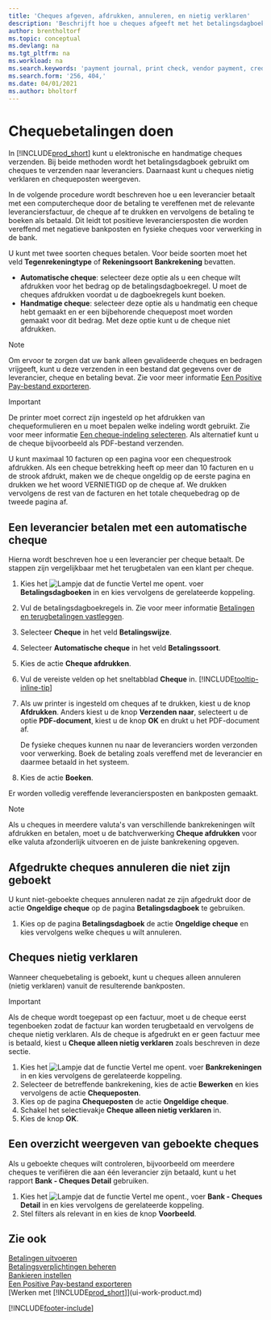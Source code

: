 ```yaml
---
title: 'Cheques afgeven, afdrukken, annuleren, en nietig verklaren'
description: 'Beschrijft hoe u cheques afgeeft met het betalingsdagboek, cheques afdrukt, en chequeposten nietig verklaart of weergeeft in Business Central.'
author: brentholtorf
ms.topic: conceptual
ms.devlang: na
ms.tgt_pltfrm: na
ms.workload: na
ms.search.keywords: 'payment journal, print check, vendor payment, creditor, debt, balance due, AP'
ms.search.form: '256, 404,'
ms.date: 04/01/2021
ms.author: bholtorf
---
```

# Chequebetalingen doen

In [!INCLUDE[prod_short](includes/prod_short.md)] kunt u elektronische en handmatige cheques verzenden. Bij beide methoden wordt het betalingsdagboek gebruikt om cheques te verzenden naar leveranciers. Daarnaast kunt u cheques nietig verklaren en chequeposten weergeven.

In de volgende procedure wordt beschreven hoe u een leverancier betaalt met een computercheque door de betaling te vereffenen met de relevante leveranciersfactuur, de cheque af te drukken en vervolgens de betaling te boeken als betaald. Dit leidt tot positieve leveranciersposten die worden vereffend met negatieve bankposten en fysieke cheques voor verwerking in de bank.

U kunt met twee soorten cheques betalen. Voor beide soorten moet het veld **Tegenrekeningtype** of **Rekeningsoort** **Bankrekening** bevatten.

- **Automatische cheque**: selecteer deze optie als u een cheque wilt afdrukken voor het bedrag op de betalingsdagboekregel. U moet de cheques afdrukken voordat u de dagboekregels kunt boeken.
- **Handmatige cheque**: selecteer deze optie als u handmatig een cheque hebt gemaakt en er een bijbehorende chequepost moet worden gemaakt voor dit bedrag. Met deze optie kunt u de cheque niet afdrukken.

> [!NOTE]  
> Om ervoor te zorgen dat uw bank alleen gevalideerde cheques en bedragen vrijgeeft, kunt u deze verzenden in een bestand dat gegevens over de leverancier, cheque en betaling bevat. Zie voor meer informatie [Een Positive Pay-bestand exporteren](finance-how-positive-pay.md).

> [!IMPORTANT]
> De printer moet correct zijn ingesteld op het afdrukken van chequeformulieren en u moet bepalen welke indeling wordt gebruikt. Zie voor meer informatie [Een cheque-indeling selecteren](finance-how-define-check-layouts.md). Als alternatief kunt u de cheque bijvoorbeeld als PDF-bestand verzenden.  

U kunt maximaal 10 facturen op een pagina voor een chequestrook afdrukken. Als een cheque betrekking heeft op meer dan 10 facturen en u de strook afdrukt, maken we de cheque ongeldig op de eerste pagina en drukken we het woord VERNIETIGD op de cheque af. We drukken vervolgens de rest van de facturen en het totale chequebedrag op de tweede pagina af.

## Een leverancier betalen met een automatische cheque

Hierna wordt beschreven hoe u een leverancier per cheque betaalt. De stappen zijn vergelijkbaar met het terugbetalen van een klant per cheque.

1. Kies het ![Lampje dat de functie Vertel me opent.](media/ui-search/search_small.png "Vertel me wat u wilt doen") voer **Betalingsdagboeken** in en kies vervolgens de gerelateerde koppeling.
2. Vul de betalingsdagboekregels in. Zie voor meer informatie [Betalingen en terugbetalingen vastleggen](payables-how-post-payments-refunds.md).
3. Selecteer **Cheque** in het veld **Betalingswijze**.
4. Selecteer **Automatische cheque** in het veld **Betalingssoort**.
5. Kies de actie **Cheque afdrukken**.
6. Vul de vereiste velden op het sneltabblad **Cheque** in. [!INCLUDE[tooltip-inline-tip](includes/tooltip-inline-tip_md.md)]
7. Als uw printer is ingesteld om cheques af te drukken, kiest u de knop **Afdrukken**. Anders kiest u de knop **Verzenden naar**, selecteert u de optie **PDF-document**, kiest u de knop **OK** en drukt u het PDF-document af.

    De fysieke cheques kunnen nu naar de leveranciers worden verzonden voor verwerking. Boek de betaling zoals vereffend met de leverancier en daarmee betaald in het systeem.
8. Kies de actie **Boeken**.

Er worden volledig vereffende leveranciersposten en bankposten gemaakt.

> [!NOTE]  
> Als u cheques in meerdere valuta's van verschillende bankrekeningen wilt afdrukken en betalen, moet u de batchverwerking **Cheque afdrukken** voor elke valuta afzonderlijk uitvoeren en de juiste bankrekening opgeven.

## Afgedrukte cheques annuleren die niet zijn geboekt

U kunt niet-geboekte cheques annuleren nadat ze zijn afgedrukt door de actie **Ongeldige cheque** op de pagina **Betalingsdagboek** te gebruiken.

1. Kies op de pagina **Betalingsdagboek** de actie **Ongeldige cheque** en kies vervolgens welke cheques u wilt annuleren.

## Cheques nietig verklaren

Wanneer chequebetaling is geboekt, kunt u cheques alleen annuleren (nietig verklaren) vanuit de resulterende bankposten.

> [!IMPORTANT]
> Als de cheque wordt toegepast op een factuur, moet u de cheque eerst tegenboeken zodat de factuur kan worden terugbetaald en vervolgens de cheque nietig verklaren. Als de cheque is afgedrukt en er geen factuur mee is betaald, kiest u **Cheque alleen nietig verklaren** zoals beschreven in deze sectie.

1. Kies het ![Lampje dat de functie Vertel me opent.](media/ui-search/search_small.png "Vertel me wat u wilt doen") voer **Bankrekeningen** in en kies vervolgens de gerelateerde koppeling.
2. Selecteer de betreffende bankrekening, kies de actie **Bewerken** en kies vervolgens de actie **Chequeposten**.
3. Kies op de pagina **Chequeposten** de actie **Ongeldige cheque**.
4. Schakel het selectievakje **Cheque alleen nietig verklaren** in.
5. Kies de knop **OK**.

## Een overzicht weergeven van geboekte cheques

Als u geboekte cheques wilt controleren, bijvoorbeeld om meerdere cheques te verifiëren die aan één leverancier zijn betaald, kunt u het rapport **Bank - Cheques Detail** gebruiken.
1. Kies het ![Lampje dat de functie Vertel me opent.](media/ui-search/search_small.png "Vertel me wat u wilt doen"), voer **Bank - Cheques Detail** in en kies vervolgens de gerelateerde koppeling.
2. Stel filters als relevant in en kies de knop **Voorbeeld**.

## Zie ook

[Betalingen uitvoeren](payables-make-payments.md)  
[Betalingsverplichtingen beheren](payables-manage-payables.md)  
[Bankieren instellen](bank-setup-banking.md)  
[Een Positive Pay-bestand exporteren](finance-how-positive-pay.md)  
[Werken met [!INCLUDE[prod_short](includes/prod_short.md)]](ui-work-product.md)  


[!INCLUDE[footer-include](includes/footer-banner.md)]
